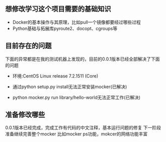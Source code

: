 ## 想修改学习这个项目需要的基础知识
- Docker的基本操作与其原理，比如pull一个镜像都要经过哪些过程
- Python基础与拓展库pyroute2、docopt、cgroups等
## 目前存在的问题
下面的异常都是在我的测试机器上发现的，目前的0.0.1版本已经全部解决了下面的问题
- 环境:CentOS Linux release 7.2.1511 (Core) 

- 通过python setup.py install无法正常安装mocker(已解决)
- python mocker.py run library/hello-world无法正常工作(已解决)

## 准备修改哪些
0.0.1版本已经完成，完成工作有代码的中文注释，基本运行问题的修复
下一阶段准备继续完善整个mocker
比如mocker ps功能，mokcer的网络功能丰富
